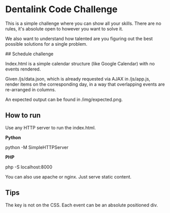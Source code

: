 # Dentalink Code Challenge

This is a simple challenge where you can show all your skills. There are no rules, it's absolute open to however you want to solve it.

We also want to understand how talented are you figuring out the best possible solutions for a single problem.

## Schedule challenge

Index.html is a simple calendar structure (like Google Calendar) with no events rendered.

Given /js/data.json, which is already requested via AJAX in /js/app.js, render items on the corresponding day, in a way that overlapping events are re-arranged in columns.

An expected output can be found in /img/expected.png.

## How to run

Use any HTTP server to run the index.html.

**Python**

python -M SimpleHTTPServer

**PHP**

php -S localhost:8000

You can also use apache or nginx. Just serve static content.

## Tips
The key is not on the CSS. Each event can be an absolute positioned div.
